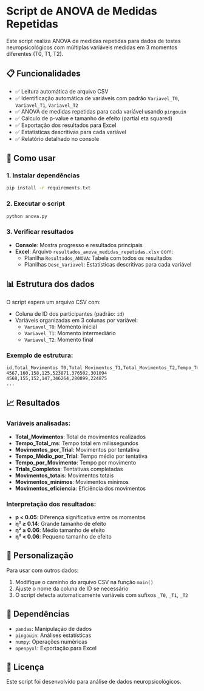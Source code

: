 # Script de ANOVA de Medidas Repetidas

Este script realiza ANOVA de medidas repetidas para dados de testes neuropsicológicos com múltiplas variáveis medidas em 3 momentos diferentes (T0, T1, T2).

## 📋 Funcionalidades

- ✅ Leitura automática de arquivo CSV
- ✅ Identificação automática de variáveis com padrão `Variavel_T0`, `Variavel_T1`, `Variavel_T2`
- ✅ ANOVA de medidas repetidas para cada variável usando `pingouin`
- ✅ Cálculo de p-value e tamanho de efeito (partial eta squared)
- ✅ Exportação dos resultados para Excel
- ✅ Estatísticas descritivas para cada variável
- ✅ Relatório detalhado no console

## 🚀 Como usar

### 1. Instalar dependências
```bash
pip install -r requirements.txt
```

### 2. Executar o script
```bash
python anova.py
```

### 3. Verificar resultados
- **Console**: Mostra progresso e resultados principais
- **Excel**: Arquivo `resultados_anova_medidas_repetidas.xlsx` com:
  - Planilha `Resultados_ANOVA`: Tabela com todos os resultados
  - Planilhas `Desc_Variavel`: Estatísticas descritivas para cada variável

## 📊 Estrutura dos dados

O script espera um arquivo CSV com:
- Coluna de ID dos participantes (padrão: `id`)
- Variáveis organizadas em 3 colunas por variável:
  - `Variavel_T0`: Momento inicial
  - `Variavel_T1`: Momento intermediário  
  - `Variavel_T2`: Momento final

### Exemplo de estrutura:
```
id,Total_Movimentos_T0,Total_Movimentos_T1,Total_Movimentos_T2,Tempo_Total_ms_T0,Tempo_Total_ms_T1,Tempo_Total_ms_T2
4567,160,158,125,523871,376502,301094
4568,155,152,147,346264,280899,224875
...
```

## 📈 Resultados

### Variáveis analisadas:
- **Total_Movimentos**: Total de movimentos realizados
- **Tempo_Total_ms**: Tempo total em milissegundos
- **Movimentos_por_Trial**: Movimentos por tentativa
- **Tempo_Médio_por_Trial**: Tempo médio por tentativa
- **Tempo_por_Movimento**: Tempo por movimento
- **Trials_Completos**: Tentativas completadas
- **Movimentos_totais**: Movimentos totais
- **Movimentos_minimos**: Movimentos mínimos
- **Movimentos_eficiencia**: Eficiência dos movimentos

### Interpretação dos resultados:
- **p < 0.05**: Diferença significativa entre os momentos
- **η² ≥ 0.14**: Grande tamanho de efeito
- **η² ≥ 0.06**: Médio tamanho de efeito
- **η² < 0.06**: Pequeno tamanho de efeito

## 🔧 Personalização

Para usar com outros dados:
1. Modifique o caminho do arquivo CSV na função `main()`
2. Ajuste o nome da coluna de ID se necessário
3. O script detecta automaticamente variáveis com sufixos `_T0`, `_T1`, `_T2`

## 📝 Dependências

- `pandas`: Manipulação de dados
- `pingouin`: Análises estatísticas
- `numpy`: Operações numéricas
- `openpyxl`: Exportação para Excel

## 📄 Licença

Este script foi desenvolvido para análise de dados neuropsicológicos.